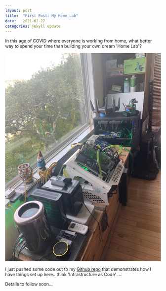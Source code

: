 ```yaml
---
layout: post
title:  "First Post: My Home Lab"
date:   2021-02-27 
categories: jekyll update
---
```

In this age of COVID where everyone is working from home, what better way to spend your time than building your own dream 'Home Lab'?

![The Nerd Cave](mlabs.jpg)

I just pushed some code out to my [Github repo](https://github.com/miramar-labs/terraform-k8s) that demonstrates how I have things set up here.. think 'Infrastructure as Code' ....

Details to follow soon...

